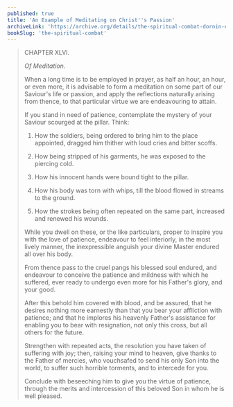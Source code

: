 ```yaml
---
published: true
title: 'An Example of Meditating on Christ''s Passion'
archiveLink: 'https://archive.org/details/the-spiritual-combat-dornin-edition/page/169?view=theater'
bookSlug: 'the-spiritual-combat'
---
```


> CHAPTER XLVI.
>
> *Of Meditation.*
>
> When a long time is to be employed in prayer, as half an hour, an hour, or even more, it is advisable to form a meditation on some part of our Saviour's life or passion, and apply the reflections naturally arising from thence, to that particular virtue we are endeavouring to attain.
>
> If you stand in need of patience, contemplate the mystery of your Saviour scourged at the pillar. Think:
>
> 1. How the soldiers, being ordered to bring him to the place appointed, dragged him thither with loud cries and bitter scoffs.
>
> 2. How being stripped of his garments, he was exposed to the piercing cold.
>
> 3. How his innocent hands were bound tight to the pillar.
>
> 4. How his body was torn with whips, till the blood flowed in streams to the ground.
>
> 5. How the strokes being often repeated on the same part, increased and renewed his wounds.
>
> While you dwell on these, or the like particulars, proper to inspire you with the love of patience, endeavour to feel interiorly, in the most lively manner, the inexpressible anguish your divine Master endured all over his body.
>
> From thence pass to the cruel pangs his blessed soul endured, and endeavour to conceive the patience and mildness with which he suffered, ever ready to undergo even more for his Father's glory, and your good.
>
> After this behold him covered with blood, and be assured, that he desires nothing more earnestly than that you bear your affliction with patience; and that he implores his heavenly Father's assistance for enabling you to bear with resignation, not only this cross, but all others for the future.
>
> Strengthen with repeated acts, the resolution you have taken of suffering with joy; then, raising your mind to heaven, give thanks to the Father of mercies, who vouchsafed to send his only Son into the world, to suffer such horrible torments, and to intercede for you.
>
> Conclude with beseeching him to give you the virtue of patience, through the merits and intercession of this beloved Son in whom he is well pleased.